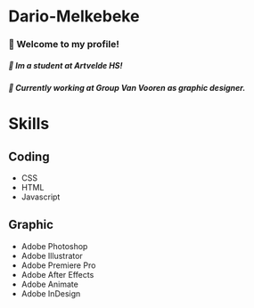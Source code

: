 # Dario-Melkebeke 

### :wave: Welcome to my profile!

##### :school: Im a student at Artvelde HS!
##### :office: Currently working at Group Van Vooren as graphic designer.

# Skills

## Coding

- CSS
- HTML
- Javascript

## Graphic

- Adobe Photoshop
- Adobe Illustrator
- Adobe Premiere Pro
- Adobe After Effects
- Adobe Animate
- Adobe InDesign


